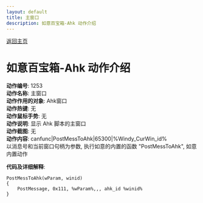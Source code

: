 ```yaml
---
layout: default
title: 主窗口
description: 如意百宝箱-Ahk 动作介绍
---
```

<link rel="stylesheet" href="../Actions/css/atom-one-light.min.css">
<script src="../Actions/js/highlight.min.js"></script>
<script>hljs.highlightAll();</script>

[返回主页](../index.md)

# [](#header-2) 如意百宝箱-Ahk 动作介绍

**动作编号**: 1253  
**动作名称**: 主窗口  
**动作作用的对象**: Ahk窗口  
**动作热键**: 无  
**动作鼠标手势**: 无  
**动作说明**: 显示 Ahk 脚本的主窗口  
**动作截图**: 无  
**动作内容**: canfunc|PostMessToAhk|65300|%Windy_CurWin_id%  
以消息号和当前窗口句柄为参数, 执行如意的内置的函数 "PostMessToAhk", 如意内置动作  

**代码及详细解释**:  

```Autohotkey
PostMessToAhk(wParam, winid)
{
	PostMessage, 0x111, %wParam%,,, ahk_id %winid%
}
```